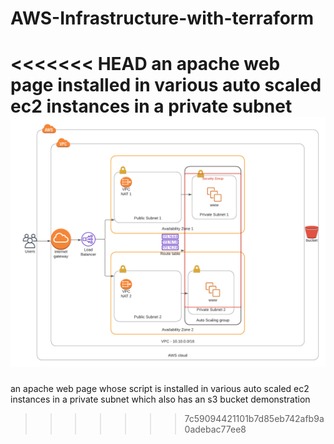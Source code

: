 # AWS-Infrastructure-with-terraform
<<<<<<< HEAD
an apache web page installed in various auto scaled ec2 instances in a private subnet
![Alt text](demo-terraform-deployment.png)
=======
an apache web page whose script is installed in various auto scaled ec2 instances in a private subnet which also has an s3 bucket demonstration


>>>>>>> 7c59094421101b7d85eb742afb9a0adebac77ee8
